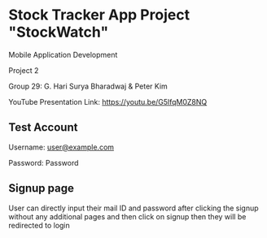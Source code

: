 # Stock Tracker App Project "StockWatch"


Mobile Application Development

Project 2

Group 29: G. Hari Surya Bharadwaj & Peter Kim

YouTube Presentation Link: https://youtu.be/G5lfqM0Z8NQ


## Test Account


Username: user@example.com

Password: Password

## Signup page 

User can directly input their mail ID and password after clicking the signup without any additional pages and then click on signup then they will be redirected to login
